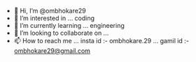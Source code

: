 - 👋 Hi, I’m @ombhokare29
- 👀 I’m interested in ... coding
- 🌱 I’m currently learning ... engineering
- 💞️ I’m looking to collaborate on ...
- 📫 How to reach me ... insta id :- ombhokare.29  ... gamil id :- ombhokare29@gmail.com

<!---
ombhokare29/ombhokare29 is a ✨ special ✨ repository because its `README.md` (this file) appears on your GitHub profile.
You can click the Preview link to take a look at your changes.
--->
